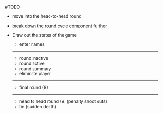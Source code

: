 #TODO
- move into the head-to-head round
- break down the round cycle component further

- Draw out the states of the game
  - enter names
  - ---
  - round:inactive
  - round:active
  - round:summary
  - eliminate player
  - ---
  - final round (8)
  - ---
  - head to head round (9) (penalty shoot outs)
  - tie (sudden death)
